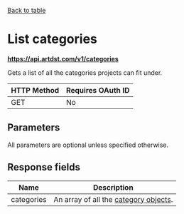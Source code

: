 <a href="apispec.md">Back to table</a>
<a name="categorylist"> </a>
# List categories
**https://api.artdst.com/v1/categories**

Gets a list of all the categories projects can fit under.

HTTP Method | Requires OAuth ID
------------|------------------
GET         | No

## Parameters

All parameters are optional unless specified otherwise.

## Response fields

Name | Description
-----|------------
categories | An array of all the [category objects](../models.md/#categorymodel).
